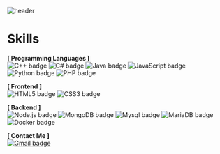 ![header](https://capsule-render.vercel.app/api?type=waving&color=6FC7E1&height=150&section=header&text=Dojeha&fontSize=80&animation=fadeIn)

# Skills

**[ Programming Languages ]**<br>
![C++ badge](https://img.shields.io/badge/C++-00599C?style=flat-square&logo=Cplusplus&logoColor=white)
![C# badge](https://img.shields.io/badge/C%23-239120?style=flat-square&logo=Csharp&logoColor=white)
![Java badge](https://img.shields.io/badge/Java-007396?style=flat-square&logo=Java&logoColor=white)
![JavaScript badge](https://img.shields.io/badge/JavaScript-F7DF1E?style=flat-square&logo=JavaScript&logoColor=black)
![Python badge](https://img.shields.io/badge/Python-3776AB?style=flat-square&logo=Python&logoColor=white)
![PHP badge](https://img.shields.io/badge/PHP-777BB4?style=flat-square&logo=PHP&logoColor=white)

**[ Frontend ]**<br>
![HTML5 badge](https://img.shields.io/badge/HTML5-E34F26?style=flat-square&logo=HTML5&logoColor=white)
![CSS3 badge](https://img.shields.io/badge/CSS3-1572B7?style=flat-square&logo=CSS3&logoColor=white)

**[ Backend ]**<br>
![Node.js badge](https://img.shields.io/badge/Node.js-339933?style=flat-square&logo=Node&logoColor=white)
![MongoDB badge](https://img.shields.io/badge/MongoDB-47A248?style=flat-square&logo=MongoDB&logoColor=white)
![Mysql badge](https://img.shields.io/badge/Mysql-4479A1?style=flat-square&logo=Mysql&logoColor=white)
![MariaDB badge](https://img.shields.io/badge/MariaDB-003545?style=flat-square&logo=MariaDB&logoColor=white)
![Docker badge](https://img.shields.io/badge/Docker-2496ED?style=flat-square&logo=Docker&logoColor=white)

**[ Contact Me ]**<br>
[![Gmail badge](https://img.shields.io/badge/Gmail-EA4335?style=flat-square&logo=Gmail&logoColor=white)](mailto:dojeha22@gmail.com)

